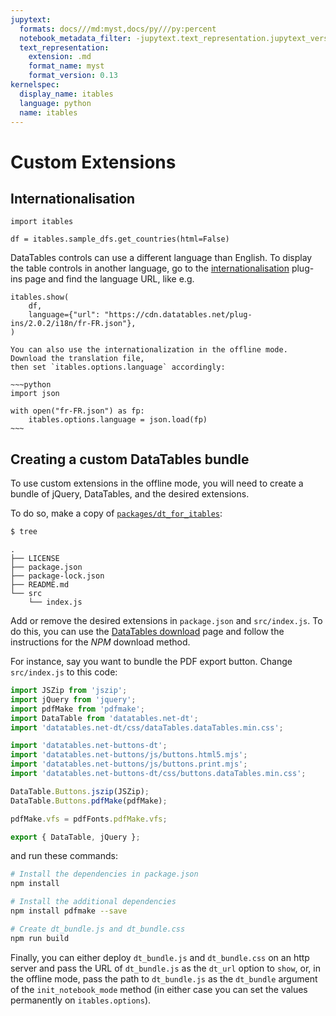```yaml
---
jupytext:
  formats: docs///md:myst,docs/py///py:percent
  notebook_metadata_filter: -jupytext.text_representation.jupytext_version
  text_representation:
    extension: .md
    format_name: myst
    format_version: 0.13
kernelspec:
  display_name: itables
  language: python
  name: itables
---
```


# Custom Extensions

## Internationalisation

```{code-cell} ipython3
import itables

df = itables.sample_dfs.get_countries(html=False)
```

DataTables controls can use a different language than English. To
display the table controls in another language, go to the [internationalisation](https://datatables.net/plug-ins/i18n/)
plug-ins page and find the language URL, like e.g.

```{code-cell} ipython3
itables.show(
    df,
    language={"url": "https://cdn.datatables.net/plug-ins/2.0.2/i18n/fr-FR.json"},
)
```

```{tip}
You can also use the internationalization in the offline mode. Download the translation file,
then set `itables.options.language` accordingly:

~~~python
import json

with open("fr-FR.json") as fp:
    itables.options.language = json.load(fp)
~~~
```

## Creating a custom DataTables bundle

To use custom extensions in the offline mode, you will need
to create a bundle of jQuery, DataTables, and the desired extensions.

To do so, make a copy of
[`packages/dt_for_itables`](https://github.com/mwouts/itables/tree/main/packages/dt_for_itables):
```bash
$ tree
```
```
.
├── LICENSE
├── package.json
├── package-lock.json
├── README.md
└── src
    └── index.js
```

Add or remove the desired extensions in `package.json` and `src/index.js`. To do this,
you can use the [DataTables download](https://datatables.net/download/) page and
follow the instructions for the _NPM_ download method.

For instance, say you want to bundle the PDF export button. Change
`src/index.js` to this code:
```javascript
import JSZip from 'jszip';
import jQuery from 'jquery';
import pdfMake from 'pdfmake';
import DataTable from 'datatables.net-dt';
import 'datatables.net-dt/css/dataTables.dataTables.min.css';

import 'datatables.net-buttons-dt';
import 'datatables.net-buttons/js/buttons.html5.mjs';
import 'datatables.net-buttons/js/buttons.print.mjs';
import 'datatables.net-buttons-dt/css/buttons.dataTables.min.css';

DataTable.Buttons.jszip(JSZip);
DataTable.Buttons.pdfMake(pdfMake);

pdfMake.vfs = pdfFonts.pdfMake.vfs;

export { DataTable, jQuery };
```

and run these commands:
```bash
# Install the dependencies in package.json
npm install

# Install the additional dependencies
npm install pdfmake --save

# Create dt_bundle.js and dt_bundle.css
npm run build
```

Finally, you can either deploy `dt_bundle.js` and `dt_bundle.css` on an
http server and pass the URL of `dt_bundle.js` as the `dt_url` option to `show`,
or, in the offline mode, pass the path to `dt_bundle.js`
as the `dt_bundle` argument of the `init_notebook_mode` method (in either
case you can set the values permanently on `itables.options`).
